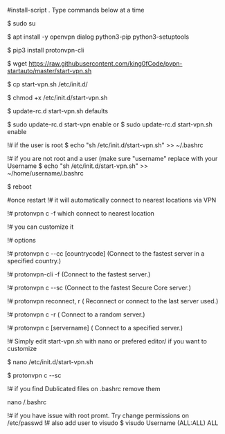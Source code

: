 #install-script . Type commands below at a time

$ sudo su 

$ apt install -y openvpn dialog python3-pip python3-setuptools

$ pip3 install protonvpn-cli

$ wget https://raw.githubusercontent.com/king0fCode/pvpn-startauto/master/start-vpn.sh

$ cp start-vpn.sh /etc/init.d/

$ chmod +x /etc/init.d/start-vpn.sh

$ update-rc.d start-vpn.sh defaults

$ sudo update-rc.d start-vpn enable or $ sudo update-rc.d start-vpn.sh enable

!# if the user is root
$ echo "sh /etc/init.d/start-vpn.sh" >> ~/.bashrc

!# if you are not root and a user (make sure "username" replace with your Username
$ echo "sh /etc/init.d/start-vpn.sh" >> ~/home/username/.bashrc

$ reboot


#once restart 
!# it will automatically connect to nearest locations via VPN

!#  protonvpn c -f which connect to nearest location

!# you can customize it 

!# options 

!# protonvpn c --cc [countrycode]	 (Connect to the fastest server in a specified country.)

!# protonvpn-cli -f           (Connect to the fastest server.)

!# protonvpn c --sc	         (Connect to the fastest Secure Core server.)

!# protonvpn reconnect, r	 ( Reconnect or connect to the last server used.)

!# protonvpn c -r	         ( Connect to a random server.)

!# protonvpn c [servername]	 ( Connect to a specified server.)

!# Simply edit  start-vpn.sh with nano or prefered editor/ if you want to customize

$ nano /etc/init.d/start-vpn.sh 

$ protonvpn c --sc	



!# if you find Dublicated files on .bashrc  remove them

nano /.bashrc



!# if you have issue with root promt. Try change permissions on /etc/passwd 
!# also add user to visudo 
$ visudo 
Username (ALL:ALL) ALL


